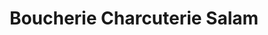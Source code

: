 ---
title: "Boucherie Charcuterie Salam"
url: /saint-chamond/boucherie-charcuterie-salam/
shop: Metzgerei
---